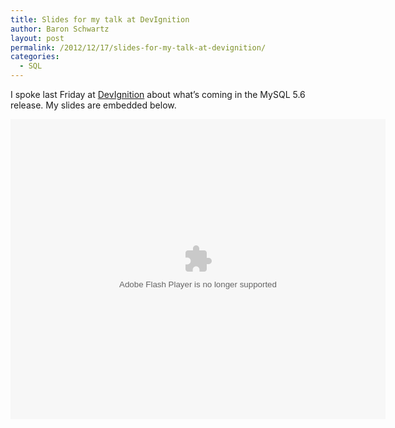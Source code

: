 ```yaml
---
title: Slides for my talk at DevIgnition
author: Baron Schwartz
layout: post
permalink: /2012/12/17/slides-for-my-talk-at-devignition/
categories:
  - SQL
---
```

I spoke last Friday at [DevIgnition][1] about what&#8217;s coming in the MySQL 5.6 release. My slides are embedded below.

<embed src="https://www.box.com/embed/lqt0dw7mpl4uz5c.swf" width="600" height="480" wmode="opaque" type="application/x-shockwave-flash" allowFullScreen="true" allowScriptAccess="always">
  </p>

 [1]: http://www.devignition.com/